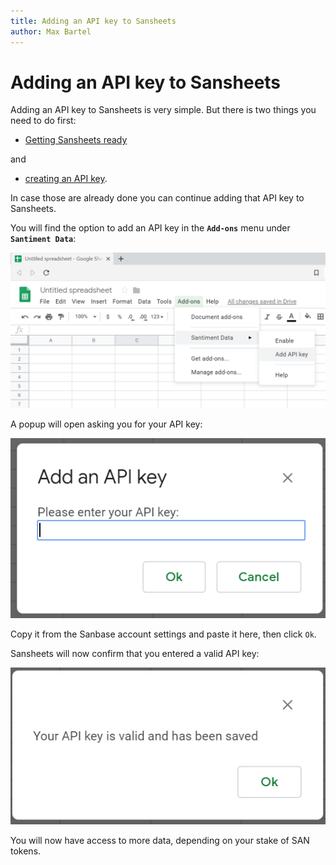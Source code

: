 ```yaml
---
title: Adding an API key to Sansheets
author: Max Bartel
---
```

# Adding an API key to Sansheets

Adding an API key to Sansheets is very simple. But there is two things
you need to do first:
- [Getting Sansheets ready](/sansheets/setting-up/)

and
- [creating an API key](https://sheets.santiment.net/account#api-keys).

In case those are
already done you can continue adding that API key to Sansheets.

You will find the option to add an API key in the **`Add-ons`** menu
under **`Santiment Data`**:

![](11_add_api_key.png)

A popup will open asking you for your API key:

![](12_add_api_key2.png)

Copy it from the Sanbase account settings and paste it here, then click
`Ok`.

Sansheets will now confirm that you entered a valid API key:

![](13_add_api_key_confirmation.png)

You will now have access to more data, depending on your stake of SAN
tokens.
